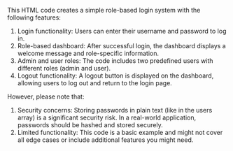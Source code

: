 This HTML code creates a simple role-based login system with the following features:

1. Login functionality: Users can enter their username and password to log in.
2. Role-based dashboard: After successful login, the dashboard displays a welcome message and role-specific information.
3. Admin and user roles: The code includes two predefined users with different roles (admin and user).
4. Logout functionality: A logout button is displayed on the dashboard, allowing users to log out and return to the login page.

However, please note that:

1. Security concerns: Storing passwords in plain text (like in the users array) is a significant security risk. In a real-world application, passwords should be hashed and stored securely.
2. Limited functionality: This code is a basic example and might not cover all edge cases or include additional features you might need.
